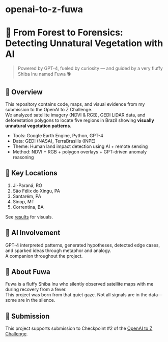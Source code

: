 # openai-to-z-fuwa
# 🌳 From Forest to Forensics: Detecting Unnatural Vegetation with AI

> Powered by GPT-4, fueled by curiosity — and guided by a very fluffy Shiba Inu named Fuwa 🐕

## 📌 Overview

This repository contains code, maps, and visual evidence from my submission to the OpenAI to Z Challenge.  
We analyzed satellite imagery (NDVI & RGB), GEDI LiDAR data, and deforestation polygons to locate five regions in Brazil showing **visually unnatural vegetation patterns**.

- Tools: Google Earth Engine, Python, GPT-4
- Data: GEDI (NASA), TerraBrasilis (INPE)
- Theme: Human land impact detection using AI + remote sensing
- Method: NDVI + RGB + polygon overlays + GPT-driven anomaly reasoning

## 📍 Key Locations

1. Ji-Paraná, RO  
2. São Félix do Xingu, PA  
3. Santarém, PA  
4. Sinop, MT  
5. Correntina, BA  

See [results](./results) for visuals.

## 🧠 AI Involvement

GPT-4 interpreted patterns, generated hypotheses, detected edge cases, and sparked ideas through metaphor and analogy.  
A companion throughout the project.

## 🐶 About Fuwa

Fuwa is a fluffy Shiba Inu who silently observed satellite maps with me during recovery from a fever.  
This project was born from that quiet gaze. Not all signals are in the data—some are in the silence.

## 🔗 Submission

This project supports submission to Checkpoint #2 of the [OpenAI to Z Challenge](https://www.kaggle.com/competitions/openai-to-z-challenge/overview).

